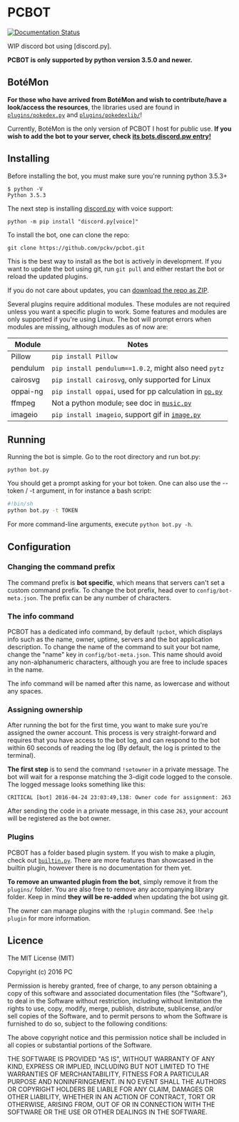# PCBOT

[![Documentation Status](https://readthedocs.org/projects/pcbot/badge/?version=latest)](http://pcbot.readthedocs.io/en/latest/?badge=latest)

WIP discord bot using [discord.py].

**PCBOT is only supported by python version 3.5.0 and newer.**

## BotéMon
**For those who have arrived from BotéMon and wish to contribute/have 
a look/access the resources**, the libraries used are found in 
[`plugins/pokedex.py`](plugins/pokedex.py) and [`plugins/pokedexlib/`](plugins/pokedexlib)!

Currently, BotéMon is the only version of PCBOT I host for public use. 
**If you wish to add the bot to your server, check 
[its bots.discord.pw entry!](https://bots.discord.pw/bots/203868728884985857)**

## Installing
Before installing the bot, you must make sure you're running python 
3.5.3+

```
$ python -V
Python 3.5.3
```

The next step is installing [discord.py](https://github.com/Rapptz/discord.py) with voice support:

```
python -m pip install "discord.py[voice]"
```

To install the bot, one can clone the repo:

```
git clone https://github.com/pckv/pcbot.git
```

This is the best way to install as the bot is actively in development. 
If you want to update the bot using git, run `git pull` and either 
restart the bot or reload the updated plugins.

If you do not care about updates, you can 
[download the repo as ZIP](https://github.com/pckv/pcbot/archive/master.zip).

Several plugins require additional modules. These modules are not 
required unless you want a specific plugin to work. Some features and 
modules are only supported if you're using Linux. The bot will prompt 
errors when modules are missing, although modules as of now are:

| Module    | Notes                                                     |
| --------- | --------------------------------------------------------- |
| Pillow    | `pip install Pillow`                                      |
| pendulum  | `pip install pendulum==1.0.2`, might also need `pytz`     |
| cairosvg  | `pip install cairosvg`, only supported for Linux          |
| oppai-ng  | `pip install oppai`, used for pp calculation in [`pp.py`](plugins/osulib/pp.py) |
| ffmpeg    | Not a python module; see doc in [`music.py`](plugins/music.py)      |
| imageio   | `pip install imageio`, support gif in [`image.py`](plugins/image.py)|

## Running
Running the bot is simple. Go to the root directory 
and run bot.py:

```
python bot.py
```

You should get a prompt asking for your bot token. One can also use the
--token / -t argument, in for instance a bash script:

```sh
#!bin/sh
python bot.py -t TOKEN
```

For more command-line arguments, execute `python bot.py -h`.

## Configuration
### Changing the command prefix
The command prefix is **bot specific**, which means that servers can't
set a custom command prefix. To change the bot prefix, head over to 
`config/bot-meta.json`. The prefix can be any number of characters.

### The info command
PCBOT has a dedicated info command, by default `!pcbot`, which 
displays info such as the name, owner, uptime, servers and the bot 
application description. To change the name of the command to suit 
your bot name, change the "name" key in `config/bot-meta.json`. This 
name should avoid any non-alphanumeric characters, although you are
free to include spaces in the name. 

The info command will be named after this name, as lowercase and 
without any spaces.

### Assigning ownership
After running the bot for the first time, you want to make sure you're 
assigned the owner account. This process is very straight-forward and 
requires that you have access to the bot log, and can respond to the 
bot within 60 seconds of reading the log (By default, the log is 
printed to the terminal).

**The first step** is to send the command `!setowner` in a private 
message. The bot will wait for a response matching the 3-digit code 
logged to the console. The logged message looks something like this:

```
CRITICAL [bot] 2016-04-24 23:03:49,138: Owner code for assignment: 263
```

After sending the code in a private message, in this case `263`, 
your account will be registered as the bot owner.

### Plugins
PCBOT has a folder based plugin system. If you wish to make a plugin, 
check out [`builtin.py`](pcbot/builtin.py). There are more features than showcased 
in the builtin plugin, however there is no documentation for them yet.

**To remove an unwanted plugin from the bot**, simply remove it from 
the `plugins/` folder. You are also free to remove any accompanying 
library folder. Keep in mind **they will be re-added** when updating 
the bot using git.

The owner can manage plugins with the `!plugin` command. See
`!help plugin` for more information.

## Licence
The MIT License (MIT)

Copyright (c) 2016 PC

Permission is hereby granted, free of charge, to any person obtaining a copy
of this software and associated documentation files (the "Software"), to deal
in the Software without restriction, including without limitation the rights
to use, copy, modify, merge, publish, distribute, sublicense, and/or sell
copies of the Software, and to permit persons to whom the Software is
furnished to do so, subject to the following conditions:

The above copyright notice and this permission notice shall be included in all
copies or substantial portions of the Software.

THE SOFTWARE IS PROVIDED "AS IS", WITHOUT WARRANTY OF ANY KIND, EXPRESS OR
IMPLIED, INCLUDING BUT NOT LIMITED TO THE WARRANTIES OF MERCHANTABILITY,
FITNESS FOR A PARTICULAR PURPOSE AND NONINFRINGEMENT. IN NO EVENT SHALL THE
AUTHORS OR COPYRIGHT HOLDERS BE LIABLE FOR ANY CLAIM, DAMAGES OR OTHER
LIABILITY, WHETHER IN AN ACTION OF CONTRACT, TORT OR OTHERWISE, ARISING FROM,
OUT OF OR IN CONNECTION WITH THE SOFTWARE OR THE USE OR OTHER DEALINGS IN THE
SOFTWARE.
